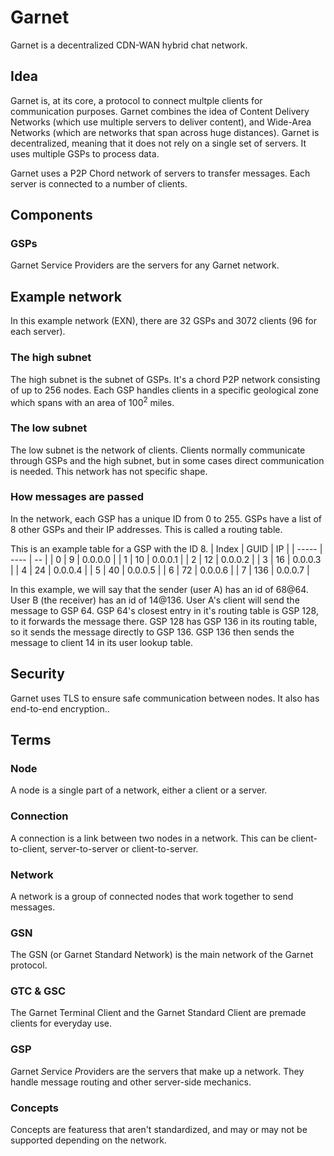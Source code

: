 # Garnet
Garnet is a decentralized CDN-WAN hybrid chat network.

## Idea
Garnet is, at its core, a protocol to connect multple clients for communication purposes.
Garnet combines the idea of Content Delivery Networks (which use multiple servers to deliver content),
and Wide-Area Networks (which are networks that span across huge distances).
Garnet is decentralized, meaning that it does not rely on a single set of servers.
It uses multiple GSPs to process data.

Garnet uses a P2P Chord network of servers to transfer messages.
Each server is connected to a number of clients.

## Components
### GSPs
Garnet Service Providers are the servers for any Garnet network.

## Example network
In this example network (EXN), there are 32 GSPs and 3072 clients (96 for each server).

### The high subnet
The high subnet is the subnet of GSPs. 
It's a chord P2P network consisting of up to 256 nodes.
Each GSP handles clients in a specific geological zone which spans with an area of 100<sup>2</sup> miles.

### The low subnet
The low subnet is the network of clients.
Clients normally communicate through GSPs and the high subnet, but in some cases direct communication is needed.
This network has not specific shape.

### How messages are passed
In the network, each GSP has a unique ID from 0 to 255.
GSPs have a list of 8 other GSPs and their IP addresses. This is called a routing table.

This is an example table for a GSP with the ID 8.
| Index | GUID | IP |
| ----- | ---- | -- |
| 0 | 9 | 0.0.0.0 |
| 1 | 10 | 0.0.0.1 |
| 2 | 12 | 0.0.0.2 |
| 3 | 16 | 0.0.0.3 |
| 4 | 24 | 0.0.0.4 |
| 5 | 40 | 0.0.0.5 |
| 6 | 72 | 0.0.0.6 |
| 7 | 136 | 0.0.0.7 |

In this example, we will say that the sender (user A) has an id of 68@64.
User B (the receiver) has an id of 14@136.
User A's client will send the message to GSP 64.
GSP 64's closest entry in it's routing table is GSP 128, to it forwards the message there.
GSP 128 has GSP 136 in its routing table, so it sends the message directly to GSP 136.
GSP 136 then sends the message to client 14 in its user lookup table.



## Security
Garnet uses TLS to ensure safe communication between nodes. 
It also has end-to-end encryption..

## Terms
### Node 
A node is a single part of a network, either a client or a server.
### Connection
A connection is a link between two nodes in a network.
This can be client-to-client, server-to-server or client-to-server.
### Network
A network is a group of connected nodes that work together to send messages.
### GSN
The GSN (or Garnet Standard Network) is the main network of the Garnet protocol.
### GTC & GSC
The Garnet Terminal Client and the Garnet Standard Client are premade clients for everyday use.
### GSP
*G*arnet *S*ervice *P*roviders are the servers that make up a network. 
They handle message routing and other server-side mechanics.
### Concepts
Concepts are featuress that aren't standardized, and may or may not be supported depending on the network.
